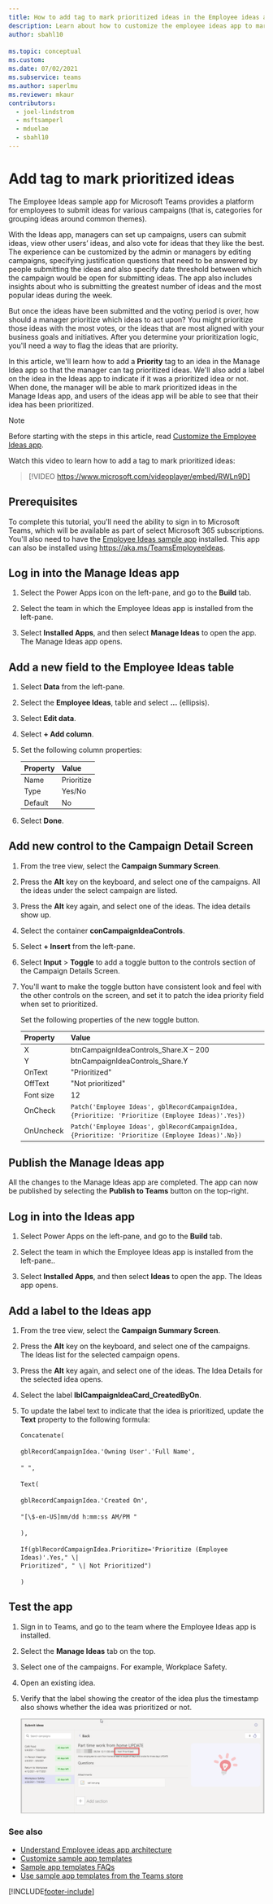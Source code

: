 ```yaml
---
title: How to add tag to mark prioritized ideas in the Employee ideas app (contains video)
description: Learn about how to customize the employee ideas app to mark prioritized ideas.
author: sbahl10

ms.topic: conceptual
ms.custom: 
ms.date: 07/02/2021
ms.subservice: teams
ms.author: saperlmu
ms.reviewer: mkaur
contributors:
  - joel-lindstrom
  - msftsamperl
  - mduelae
  - sbahl10
---
```


# Add tag to mark prioritized ideas

The Employee Ideas sample app for Microsoft Teams provides a platform for employees to submit ideas for various campaigns (that is, categories for grouping ideas around common themes).

With the Ideas app, managers can set up campaigns, users can submit ideas, view other users’ ideas, and also vote for ideas that they like the best. The experience can be customized by the admin or managers by editing campaigns, specifying justification questions that need to be answered by people submitting the ideas and also specify date threshold between which the campaign would be open for submitting ideas. The app also includes insights about who is submitting the greatest number of ideas and the most popular ideas during the week.

But once the ideas have been submitted and the voting period is over, how should a manager prioritize which ideas to act upon? You might prioritize those ideas with the most votes, or the ideas that are most aligned with your business goals and initiatives. After you determine your prioritization logic, you'll need a way to flag the ideas that are priority.

In this article, we'll learn how to add a **Priority** tag to an idea in the Manage Idea app so that the manager can tag prioritized ideas. We'll also add a label on the idea in the Ideas app to indicate if it was a prioritized idea or not. When done, the manager will be able to mark prioritized ideas in the Manage Ideas app, and users of the ideas app will be able to see that their idea has been prioritized.

> [!NOTE]
> Before starting with the steps in this article, read [Customize the Employee Ideas app](customize-employee-ideas.md).

Watch this video to learn how to add a tag to mark prioritized ideas:
> [!VIDEO https://www.microsoft.com/videoplayer/embed/RWLn9D]

## Prerequisites

To complete this tutorial, you'll need the ability to sign in to Microsoft Teams, which will be available as part of select Microsoft 365 subscriptions. You'll also need to have the [Employee Ideas sample app](employee-ideas.md) installed. This app can also be installed using <https://aka.ms/TeamsEmployeeIdeas>.

## Log in into the Manage Ideas app

1. Select the Power Apps icon on the left-pane, and go to the **Build** tab.

1. Select the team in which the Employee Ideas app is installed from the left-pane.

1. Select **Installed Apps**, and then select **Manage Ideas** to open the app. The Manage Ideas app opens.

## Add a new field to the Employee Ideas table

1. Select **Data** from the left-pane.

1. Select the **Employee Ideas**, table and select **...** (ellipsis).

1. Select **Edit data**.

1. Select **+ Add column**.

1. Set the following column properties:

    | Property | Value |
    | - | - |
    | Name | Prioritize |
    | Type | Yes/No |
    | Default | No |

1. Select **Done**.

## Add new control to the Campaign Detail Screen

1. From the tree view, select the **Campaign Summary Screen**.

1. Press the **Alt** key on the keyboard, and select one of the campaigns. All the ideas under the select campaign are listed.

1. Press the **Alt** key again, and select one of the ideas. The idea details show up.

1. Select the container **conCampaignIdeaControls**.

1. Select **+ Insert** from the left-pane.

1. Select **Input** > **Toggle** to add a toggle button to the controls section of the Campaign Details Screen.

1. You'll want to make the toggle button have consistent look and feel with the other controls on the screen, and set it to patch the idea priority field when set to prioritized.

    Set the following properties of the new toggle button.

    | Property | Value |
    | - | - |
    | X | btnCampaignIdeaControls_Share.X – 200 |
    | Y | btnCampaignIdeaControls_Share.Y |
    | OnText | "Prioritized" |
    | OffText | "Not prioritized" |
    | Font size | 12 |
    | OnCheck | `Patch('Employee Ideas', gblRecordCampaignIdea, {Prioritize: 'Prioritize (Employee Ideas)'.Yes})` |
    | OnUncheck | `Patch('Employee Ideas', gblRecordCampaignIdea, {Prioritize: 'Prioritize (Employee Ideas)'.No})` |

## Publish the Manage Ideas app

All the changes to the Manage Ideas app are completed. The app can now be published by selecting the **Publish to Teams** button on the top-right.

## Log in into the Ideas app

1. Select Power Apps on the left-pane, and go to the **Build** tab.

1. Select the team in which the Employee Ideas app is installed from the left-pane..

1. Select **Installed Apps**, and then select **Ideas** to open the app. The Ideas app opens.

## Add a label to the Ideas app

1. From the tree view, select the **Campaign Summary Screen**.

1. Press the **Alt** key on the keyboard, and select one of the campaigns. The Ideas list for the selected campaign opens.

1. Press the **Alt** key again, and select one of the ideas. The Idea Details for the selected idea opens.

1. Select the label **lblCampaignIdeaCard_CreatedByOn**.

1. To update the label text to indicate that the idea is prioritized, update the **Text** property to the following formula:

    ```powerapps-dot
    Concatenate(
    
    gblRecordCampaignIdea.'Owning User'.'Full Name',
    
    " ",
    
    Text(
    
    gblRecordCampaignIdea.'Created On',
    
    "[\$-en-US]mm/dd h:mm:ss AM/PM "
    
    ),
    
    If(gblRecordCampaignIdea.Prioritize='Prioritize (Employee Ideas)'.Yes," \|
    Prioritized", " \| Not Prioritized")
    
    )
    ```

## Test the app

1. Sign in to Teams, and go to the team where the Employee Ideas app is installed.

1. Select the **Manage Ideas** tab on the top.

1. Select one of the campaigns. For example, Workplace Safety.

1. Open an existing idea.

1. Verify that the label showing the creator of the idea plus the timestamp also shows whether the idea was prioritized or not.

    ![Priority displayed on Idea details screen.](media/add-tag-to-mark-ideas-prioritized/priority-displayed-on-idea-details-screen.png "Priority displayed on Idea details screen")


### See also

- [Understand Employee ideas app architecture](employee-ideas-architecture.md)
- [Customize sample app templates](customize-sample-apps.md)
- [Sample app templates FAQs](sample-apps-faqs.md)
- [Use sample app templates from the Teams store](use-sample-apps-from-Teams-store.md)

[!INCLUDE[footer-include](../includes/footer-banner.md)]
